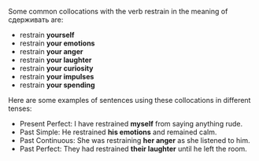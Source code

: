 Some common collocations with the verb restrain in the meaning of сдерживать are:

- restrain **yourself**
- restrain **your emotions**
- restrain **your anger**
- restrain **your laughter**
- restrain **your curiosity**
- restrain **your impulses**
- restrain **your spending**

Here are some examples of sentences using these collocations in different tenses:

- Present Perfect: I have restrained **myself** from saying anything rude.
- Past Simple: He restrained **his emotions** and remained calm.
- Past Continuous: She was restraining **her anger** as she listened to him.
- Past Perfect: They had restrained **their laughter** until he left the room.
